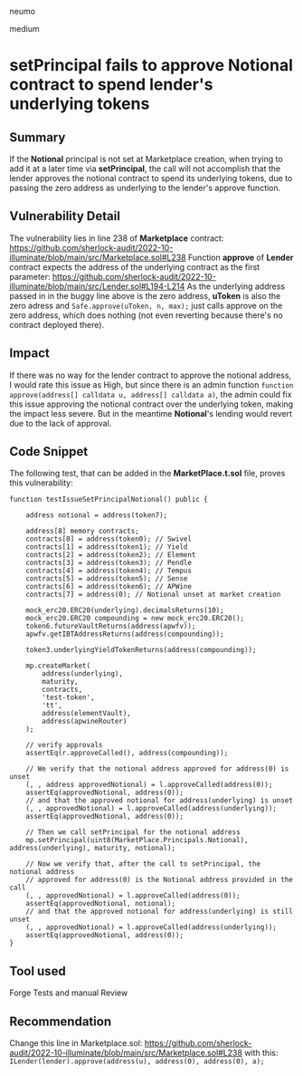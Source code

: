 neumo

medium

# setPrincipal fails to approve Notional contract to spend lender's underlying tokens

## Summary
If the **Notional** principal is not set at Marketplace creation, when trying to add it at a later time via **setPrincipal**, the call will not accomplish that the lender approves the notional contract to spend its underlying tokens,  due to passing the zero address as underlying to the lender's approve function.

## Vulnerability Detail
The vulnerability lies in line 238 of **Marketplace** contract:
https://github.com/sherlock-audit/2022-10-illuminate/blob/main/src/Marketplace.sol#L238
Function **approve** of **Lender** contract expects the address of the underlying contract as the first parameter:
https://github.com/sherlock-audit/2022-10-illuminate/blob/main/src/Lender.sol#L194-L214
As the underlying address passed in in the buggy line above is the zero address, **uToken** is also the zero adress and `Safe.approve(uToken, n, max);` just calls approve on the zero address, which does nothing (not even reverting because there's no contract deployed there). 


## Impact
If there was no way for the lender contract to approve the notional address, I would rate this issue as High, but since there is an admin function `function approve(address[] calldata u, address[] calldata a)`, the admin could fix this issue approving the notional contract over the underlying token, making the impact less severe. But in the meantime **Notional**'s lending would revert due to the lack of approval.

## Code Snippet
The following test, that can be added in the **MarketPlace.t.sol** file, proves this vulnerability:
```solidity
function testIssueSetPrincipalNotional() public {

	address notional = address(token7);

	address[8] memory contracts;
	contracts[0] = address(token0); // Swivel
	contracts[1] = address(token1); // Yield
	contracts[2] = address(token2); // Element
	contracts[3] = address(token3); // Pendle
	contracts[4] = address(token4); // Tempus
	contracts[5] = address(token5); // Sense
	contracts[6] = address(token6); // APWine
	contracts[7] = address(0); // Notional unset at market creation

	mock_erc20.ERC20(underlying).decimalsReturns(10);
	mock_erc20.ERC20 compounding = new mock_erc20.ERC20();
	token6.futureVaultReturns(address(apwfv));
	apwfv.getIBTAddressReturns(address(compounding));

	token3.underlyingYieldTokenReturns(address(compounding));

	mp.createMarket(
		address(underlying),
		maturity,
		contracts,
		'test-token',
		'tt',
		address(elementVault),
		address(apwineRouter)
	);

	// verify approvals
	assertEq(r.approveCalled(), address(compounding));

	// We verify that the notional address approved for address(0) is unset
	(, , address approvedNotional) = l.approveCalled(address(0));
	assertEq(approvedNotional, address(0));
	// and that the approved notional for address(underlying) is unset
	(, , approvedNotional) = l.approveCalled(address(underlying));
	assertEq(approvedNotional, address(0));

	// Then we call setPrincipal for the notional address
	mp.setPrincipal(uint8(MarketPlace.Principals.Notional), address(underlying), maturity, notional);

	// Now we verify that, after the call to setPrincipal, the notional address 
	// approved for address(0) is the Notional address provided in the call
	(, , approvedNotional) = l.approveCalled(address(0));
	assertEq(approvedNotional, notional);
	// and that the approved notional for address(underlying) is still unset
	(, , approvedNotional) = l.approveCalled(address(underlying));
	assertEq(approvedNotional, address(0));
}
```

## Tool used

Forge Tests and manual Review

## Recommendation
Change this line in Marketplace.sol:
https://github.com/sherlock-audit/2022-10-illuminate/blob/main/src/Marketplace.sol#L238
with this:
`ILender(lender).approve(address(u), address(0), address(0), a);`
